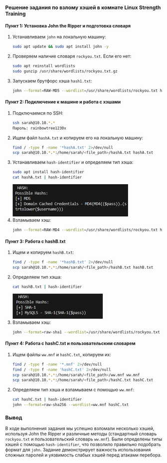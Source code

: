 ### Решение задания по взлому хэшей в комнате Linux Strength Training

#### Пункт 1: Установка John the Ripper и подготовка словаря
1. Устанавливаем `john` на локальную машину:
   ```bash
   sudo apt update && sudo apt install john -y
   ```
2. Проверяем наличие словаря `rockyou.txt`. Если его нет:
   ```bash
   sudo apt reinstall wordlists
   sudo gunzip /usr/share/wordlists/rockyou.txt.gz
   ```
3. Запускаем брутфорс хэша `hash1.txt`:
   ```bash
   john --format=RAW-MD5 --wordlist=/usr/share/wordlists/rockyou.txt hash1.txt
   ```

#### Пункт 2: Подключение к машине и работа с хэшами
1. Подключаемся по SSH:
   ```bash
   ssh sarah@10.10.*.*
   Пароль: rainbowtree1230x
   ```
2. Ищем файл `hashA.txt` и копируем его на локальную машину:
   ```bash
   find / -type f -name '*hashA.txt' 2>/dev/null
   scp sarah@10.10.*.*:/home/sarah/<file_path>/hashA.txt hashA.txt
   ```
3. Устанавливаем `hash-identifier` и определяем тип хэша:
   ```bash
   sudo apt install hash-identifier
   cat hashA.txt | hash-identifier
   ```
   ![Тип Хэша hashA.txt](screenshots/screenshot5.png)
4. Взламываем хэш:
   ```bash
   john --format=RAW-MD4 --wordlist=/usr/share/wordlists/rockyou.txt hashA.txt
   ```

#### Пункт 3: Работа с hashB.txt
1. Ищем и копируем `hashB.txt`:
   ```bash
   find / -type f -name '*hashB.txt' 2>/dev/null
   scp sarah@10.10.*.*:/home/sarah/<file_path>/hashB.txt hashB.txt
   ```
2. Определяем тип хэша:
   ```bash
   cat hashB.txt | hash-identifier
   ```
   ![Тип Хэша hashB.txt](screenshots/screenshot6.png)
3. Взламываем хэш:
   ```bash
   john --format=raw-sha1 --wordlist=/usr/share/wordlists/rockyou.txt hashB.txt
   ```

#### Пункт 4: Работа с hashC.txt и пользовательским словарем
1. Ищем файлы `ww.mnf` и `hashC.txt`, копируем их:
   ```bash
   find / -type f -name '*.mnf' 2>/dev/null
   find / -type f -name 'hashC.txt' 2>/dev/null
   scp sarah@10.10.*.*:/home/sarah/<file_path>/ww.mnf ww.mnf
   scp sarah@10.10.*.*:/home/sarah/<file_path>/hashC.txt hashC.txt
   ```
2. Определяем тип хэша и взламываем с помощью `ww.mnf`:
   ```bash
   cat hashC.txt | hash-identifier
   john --format=raw-sha256 --wordlist=ww.mnf hashC.txt
   ```

### Вывод
В ходе выполнения задания мы успешно взломали несколько хэшей, используя John the Ripper и различные методы (стандартный словарь `rockyou.txt` и пользовательский словарь `ww.mnf`). Были определены типы хэшей с помощью `hash-identifier`, что позволило правильно подобрать формат для `john`. Задание демонстрирует важность использования сложных паролей и уязвимость слабых хэшей перед атаками перебора.